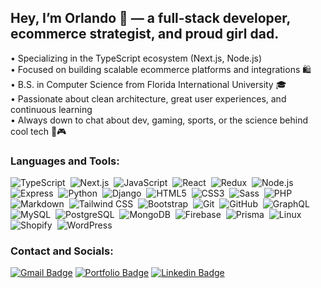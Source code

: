 ## Hey, I’m Orlando 👋 — a full-stack developer, ecommerce strategist, and proud girl dad.

• Specializing in the TypeScript ecosystem (Next.js, Node.js)  
• Focused on building scalable ecommerce platforms and integrations 🛍️  
• B.S. in Computer Science from Florida International University 🎓  
• Passionate about clean architecture, great user experiences, and continuous learning  
• Always down to chat about dev, gaming, sports, or the science behind cool tech 🔬🎮

### Languages and Tools:

![TypeScript](https://img.shields.io/badge/-TypeScript-3178C6?style=flat-square&logo=typescript&logoColor=white)&nbsp;
![Next.js](https://img.shields.io/badge/-Next.js-000000?style=flat-square&logo=nextdotjs&logoColor=white)&nbsp;
![JavaScript](https://img.shields.io/badge/-JavaScript-F7DF1E?style=flat-square&logo=javascript&logoColor=black)&nbsp;
![React](https://img.shields.io/badge/-React-61DAFB?style=flat-square&logo=react&logoColor=black)&nbsp;
![Redux](https://img.shields.io/badge/-Redux-764ABC?style=flat-square&logo=redux&logoColor=white)&nbsp;
![Node.js](https://img.shields.io/badge/-Node.js-339933?style=flat-square&logo=node.js&logoColor=white)&nbsp;
![Express](https://img.shields.io/badge/-Express-000000?style=flat-square&logo=express&logoColor=white)&nbsp;
![Python](https://img.shields.io/badge/-Python-3776AB?style=flat-square&logo=python&logoColor=white)&nbsp;
![Django](https://img.shields.io/badge/-Django-092E20?style=flat-square&logo=django&logoColor=white)&nbsp;
![HTML5](https://img.shields.io/badge/-HTML5-E34F26?style=flat-square&logo=html5&logoColor=white)&nbsp;
![CSS3](https://img.shields.io/badge/-CSS3-1572B6?style=flat-square&logo=css3&logoColor=white)&nbsp;
![Sass](https://img.shields.io/badge/-Sass-CC6699?style=flat-square&logo=sass&logoColor=white)&nbsp;
![PHP](https://img.shields.io/badge/-PHP-777BB4?style=flat-square&logo=php&logoColor=white)&nbsp;
![Markdown](https://img.shields.io/badge/-Markdown-000000?style=flat-square&logo=markdown&logoColor=white)&nbsp;
![Tailwind CSS](https://img.shields.io/badge/-Tailwind_CSS-06B6D4?style=flat-square&logo=tailwind-css&logoColor=white)&nbsp;
![Bootstrap](https://img.shields.io/badge/-Bootstrap-563D7C?style=flat-square&logo=bootstrap&logoColor=white)&nbsp;
![Git](https://img.shields.io/badge/-Git-F05032?style=flat-square&logo=git&logoColor=white)&nbsp;
![GitHub](https://img.shields.io/badge/-GitHub-181717?style=flat-square&logo=github&logoColor=white)&nbsp;
![GraphQL](https://img.shields.io/badge/-GraphQL-E10098?style=flat-square&logo=graphql&logoColor=white)&nbsp;
![MySQL](https://img.shields.io/badge/-MySQL-4479A1?style=flat-square&logo=mysql&logoColor=white)&nbsp;
![PostgreSQL](https://img.shields.io/badge/-PostgreSQL-336791?style=flat-square&logo=postgresql&logoColor=white)&nbsp;
![MongoDB](https://img.shields.io/badge/-MongoDB-47A248?style=flat-square&logo=mongodb&logoColor=white)&nbsp;
![Firebase](https://img.shields.io/badge/-Firebase-FFCA28?style=flat-square&logo=firebase&logoColor=black)&nbsp;
![Prisma](https://img.shields.io/badge/-Prisma-0C344B?style=flat-square&logo=prisma&logoColor=white)&nbsp;
![Linux](https://img.shields.io/badge/-Linux-FCC624?style=flat-square&logo=linux&logoColor=black)&nbsp;
![Shopify](https://img.shields.io/badge/-Shopify-96bf48?style=flat-square&logo=shopify&logoColor=white)&nbsp;
![WordPress](https://img.shields.io/badge/-WordPress-21759B?style=flat-square&logo=wordpress&logoColor=white)

### Contact and Socials:
[![Gmail Badge](https://img.shields.io/badge/-oarnosa@gmail.com-ebedf0?style=flat-square&logo=Gmail&logoColor=white&labelColor=red&link=mailto:oarnosa@gmail.com)](mailto:oarnosa@gmail.com)
[![Portfolio Badge](https://img.shields.io/badge/-orlandoarnosa.com-ebedf0?style=flat-square&logo=Google%20Chrome&logoColor=white&labelColor=15847D&link=https://orlandoarnosa.com)](https://orlandoarnosa.com)
[![Linkedin Badge](https://img.shields.io/badge/-/in/oarnosa-ebedf0?style=flat-square&logo=linkedin&logoColor=white&labelColor=blue&link=https://www.linkedin.com/in/oarnosa/)](https://www.linkedin.com/in/oarnosa/)
